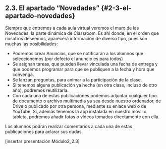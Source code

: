 ## 2.3\. El apartado “Novedades” {#2-3-el-apartado-novedades}

Siempre que entremos a cada aula virtual veremos el muro de las Novedades, la parte dinámica de Classroom. Es ahí donde, en el orden que nosotros deseemos, aparecerá información de diverso tipo, pues son muchas las posibilidades:

*   Podremos crear Anuncios, que se notificarán a los alumnos que seleccionemos (por defecto el anuncio es para todos)
*   Se asignan tareas, que pueden llevar vinculada una fecha de entrega y que podemos programar para que se publiquen a la fecha y hora que convenga.
*   Se lanzan preguntas, para animar a la participación de la clase.
*   Si tenemos alguna publicación ya hecha (en otra clase, incluso de otro año), podremos reutilizarla.
*   Con cada una de estas publicaciones podemos adjuntar cualquier tipo de documento o archivo multimedia ya sea desde nuestro ordenador, de Drive o publicado por otra persona, mediante su enlace web o de YouTube. Si, además tenemos la app instalada en nuestro móvil o tableta, podremos añadir fotos o vídeos tomados directamente con ella.

Los alumnos podrán realizar comentarios a cada una de estas publicaciones para aclarar sus dudas.

[insertar presentación Módulo2_2.3]